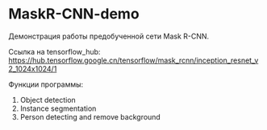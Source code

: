 # MaskR-CNN-demo
Демонстрация работы предобученной сети Mask R-CNN.

Ссылка на tensorflow_hub: https://hub.tensorflow.google.cn/tensorflow/mask_rcnn/inception_resnet_v2_1024x1024/1

Функции программы:
1. Object detection
2. Instance segmentation
3. Person detecting and remove background 

